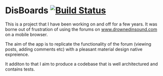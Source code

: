 # DisBoards [![Build Status](https://travis-ci.org/gregmcgowan/DisBoards.svg?branch=master)](https://travis-ci.org/gregmcgowan/DisBoards)
This is a project that I have been working on and off for a few years. It was borne out of frustration of using the forums on www.drownedinsound.com on a mobile browser.

The aim of the app is to replicate the functionality of the forum (viewing posts, adding comments etc) with a pleasant material design native expreience.

It additon to that I aim to produce a codebase that is well architectured and contains tests.
